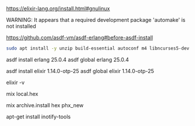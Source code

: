 https://elixir-lang.org/install.html#gnulinux

WARNING: It appears that a required development package 'automake' is not installed

https://github.com/asdf-vm/asdf-erlang#before-asdf-install

```bash
sudo apt install -y unzip build-essential autoconf m4 libncurses5-dev
```

asdf install erlang 25.0.4
asdf global erlang 25.0.4

asdf install elixir 1.14.0-otp-25
asdf global elixir 1.14.0-otp-25

elixir -v

mix local.hex

mix archive.install hex phx_new

apt-get install inotify-tools